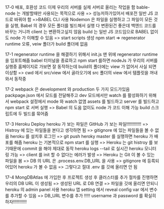 17-0 배포, 호환성 코드
이제 우리의 서버를 실제 서버로 올리는 작업을 함
bable-node 는 개발할때만 사용되는 목적으로 사용 => 성능저하가있어서 배포전 일반 JS 코드로 바꿔야 함
=>BABEL CLI 사용
Nodemon 은 파일을 실행하고 그 파일이 모든 것을 실행, Babel 의 경우 모든 폴더를 빌드해서 실행
다 변환된건 좋은데 백엔드 코드를 바꾸는 거니까 client 는 변환하고싶지 않음
build 는 일반 JS 코드임으로 BABEL 없이도 node 가 이해할 수 있음 => start scripts 생성
npm start => regenerator runtime 오류, veiw 폴더가 build 폴더에 없음

17-1
regenerator runtime 을 해결하기 위해서 init.js 맨 위에 regenerator runtime 을 임포트해줌
babel 터미널을 종료하고 npm start 를하면 nodeJs 가 우리의 서버를 실행중
홈페이지로 가보면 잘 동작하는데 build의 폴더에는 view 가 없어서 사실 되면 이상함
=> cwd 에서 src/view 에서 골라오기에 src 폴더의 view 에서 템플릿을 꺼내와서 동작중

17-2
webpack 은 development 와 production 두 가지 모드가있음
packpage.json 에서 모드를 전달해주고 dev 모드에서만 watch 를 활성화하기 위해서 webpack 설정에서 mode 와 watch 없앰
assets 를 빌드하고 server 를 빌드하고 npm start 로 서버 실행 => Babel 의 도움 없이도 node 가 코드 이해 가능
build 스크립트에 두 빌드를 묶어줌

17-3 Heroku Deploy
heroku 가 보는 파일은 GitHub 가 보는 파일!!!!!!!!!!!! => Histroy 에 있는 파일들을 본다고 생각하면 됨
=> gitignore 에 있는 파일들을 볼 수 없음
heroku 를 설치후 로그인 => git push heroky master 를 실행하면 heroku 가 배포를 해줌
heroku 는 기본적으로 npm start 를 실행 => Heroku 는 git histroy 를 보기때문에 commit 을 해야 제대로 동작
heroku logs --tail 로 실시간 heroku 모니터링 가능
=> client 를 init 할 수 없다는 에러가 발생 => Heroku 는 Git 이 볼 수 있는 파일을 봄 => DB 의 URL 은 .process.env.DB_URL 을 사용
=> gitignore 에 등륵되어있어 heroku 가 볼 수 없음 => 그렇다고 절대 .env 를 깃에 올리면 안 됨

17-4
MongDBAtlas 에 가입한 후 프로젝트 생성 후 클러스터를 추가
절차를 진행하면 우리의 DB URL 이 생성됨 => 생성된 URL 로 DB 연결 => 파일을 깃에 올리면 안되니 heroku 의 admin panel 사용
heroku 앱 setting 에서 reveal config var 에서 변수를 추가할 수 있음 => DB_URL 변수를 추가
!!!!! username 과 password 를 확실히 하자!!!!!!!!!!!
